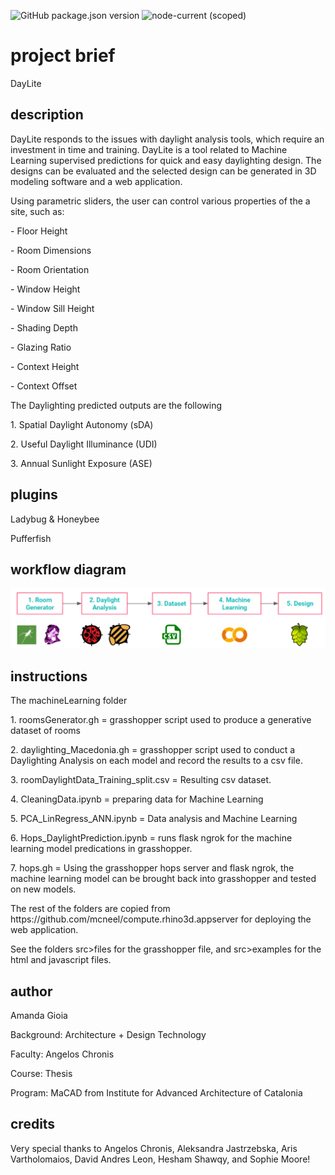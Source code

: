 ![GitHub package.json version](https://img.shields.io/github/package-json/v/mcneel/compute.rhino3d.appserver/main?label=version&style=flat-square)
![node-current (scoped)](https://img.shields.io/badge/dynamic/json?label=node&query=engines.node&url=https%3A%2F%2Fraw.githubusercontent.com%2Fmcneel%2Fcompute.rhino3d.appserver%2Fmain%2Fpackage.json&style=flat-square&color=dark-green)

# project brief
DayLite

## description
DayLite responds to the issues with daylight analysis tools, which require an investment in time and training. DayLite is a tool related to Machine Learning supervised predictions for quick and easy daylighting design. The designs can be evaluated and the selected design can be generated in 3D modeling software and a web application.
<p>Using parametric sliders, the user can control various properties of the a site, such as:</p>
<p>- Floor Height</p>
<p>- Room Dimensions</p>
<p>- Room Orientation</p>
<p>- Window Height</p> 
<p>- Window Sill Height</p>  
<p>- Shading Depth</p>
<p>- Glazing Ratio</p>
<p>- Context Height</p>
<p>- Context Offset </p>
<p>The Daylighting predicted outputs are the following</p> 
<p>1. Spatial Daylight Autonomy (sDA)</p>
<p>2. Useful Daylight Illuminance (UDI)</p>
<p>3. Annual Sunlight Exposure (ASE)</p>

## plugins
<p>Ladybug & Honeybee</p>
<p>Pufferfish</p>

## workflow diagram
![workflow](https://github.com/ama-gio/daylite/blob/main/wokflow.png?raw=true)

## instructions
<p>The machineLearning folder</p>
<p>1. roomsGenerator.gh =  grasshopper script used to produce a generative dataset of rooms</p>
<p>2. daylighting_Macedonia.gh = grasshopper script used to conduct a Daylighting Analysis on each model and record the results to a csv file.</p>
<p>3. roomDaylightData_Training_split.csv = Resulting csv dataset.</p>
<p>4. CleaningData.ipynb = preparing data for Machine Learning</p>
<p>5. PCA_LinRegress_ANN.ipynb = Data analysis and Machine Learning</p>
<p>6. Hops_DaylightPrediction.ipynb = runs flask ngrok for the machine learning model predications in grasshopper.</p>
<p>7. hops.gh = Using the grasshopper hops server and flask ngrok, the machine learning model can be brought back into grasshopper and tested on new models.</p>
<p>The rest of the folders are copied from https://github.com/mcneel/compute.rhino3d.appserver for deploying the web application. </p>
<p>See the folders src>files for the grasshopper file, and src>examples for the html and javascript files.</p>

## author
<p>Amanda Gioia</p>
<p>Background: Architecture + Design Technology</p>
<p>Faculty: Angelos Chronis </p>
<p>Course: Thesis</p>
<p>Program: MaCAD from Institute for Advanced Architecture of Catalonia</p>

## credits
Very special thanks to Angelos Chronis, Aleksandra Jastrzebska, Aris Vartholomaios, David Andres Leon, Hesham Shawqy, and Sophie Moore!
